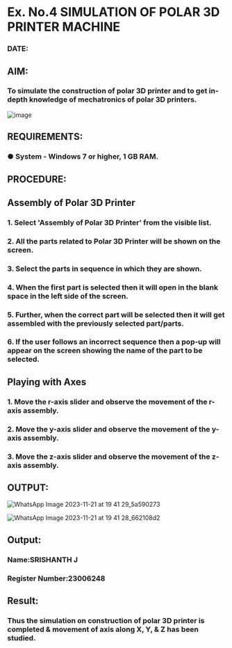 # Ex. No.4 SIMULATION OF POLAR 3D PRINTER MACHINE

### DATE: 

## AIM:
### To simulate the construction of polar 3D printer and to get in-depth knowledge of mechatronics of polar 3D printers.

![image](https://github.com/Sellakumar1987/Ex.-No.-4---SIMULATION-OF-POLAR-3D-PRINTER-MACHINE/assets/113594316/b551f195-9877-49a2-99bb-a9efcfb3381a)

## REQUIREMENTS:
### ●	System - Windows 7 or higher, 1 GB RAM.

## PROCEDURE:

## Assembly of Polar 3D Printer
### 1.	Select 'Assembly of Polar 3D Printer' from the visible list.
### 2.	All the parts related to Polar 3D Printer will be shown on the screen.
### 3.	Select the parts in sequence in which they are shown.
### 4.	When the first part is selected then it will open in the blank space in the left side of the screen.
### 5.	Further, when the correct part will be selected then it will get assembled with the previously selected part/parts.
### 6.	If the user follows an incorrect sequence then a pop-up will appear on the screen showing the name of the part to be selected.

## Playing with Axes
### 1.	Move the r-axis slider and observe the movement of the r-axis assembly.
### 2.	Move the y-axis slider and observe the movement of the y-axis assembly.
### 3.	Move the z-axis slider and observe the movement of the z-axis assembly.

## OUTPUT:
![WhatsApp Image 2023-11-21 at 19 41 29_5a590273](https://github.com/srishanth2006/Ex.-No.-4---SIMULATION-OF-POLAR-3D-PRINTER-MACHINE/assets/150319470/155ccc97-b435-4f19-ad8d-0fa87ab0b301)

![WhatsApp Image 2023-11-21 at 19 41 28_662108d2](https://github.com/srishanth2006/Ex.-No.-4---SIMULATION-OF-POLAR-3D-PRINTER-MACHINE/assets/150319470/26c41736-1d6d-4c17-8ce2-0309542e82cc)



## Output:

### Name:SRISHANTH J
### Register Number:23006248

## Result: 
### Thus the simulation on construction of polar 3D printer is completed & movement of axis along X, Y, & Z has been studied.
